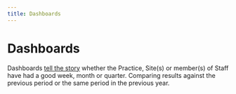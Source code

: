 ```yaml
---
title: Dashboards
---
```


# Dashboards

Dashboards [tell the story](http://kpilibrary.com/topics/what-makes-for-a-compelling-metrics-story) whether the Practice, Site(s) or member(s) of Staff have had a good week, month or quarter. Comparing results against the previous period or the same period in the previous year.
